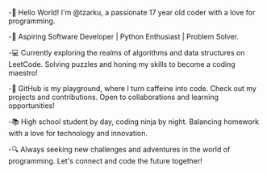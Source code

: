 -👋 Hello World! I'm @tzarku, a passionate 17 year old coder with a love for programming.

-🚀 Aspiring Software Developer | Python Enthusiast | Problem Solver.

-💻 Currently exploring the realms of algorithms and data structures on LeetCode. Solving puzzles and honing my skills to become a coding maestro!

-🌟 GitHub is my playground, where I turn caffeine into code. Check out my projects and contributions. Open to collaborations and learning opportunities!

-📚 High school student by day, coding ninja by night. Balancing homework with a love for technology and innovation.

-🔍 Always seeking new challenges and adventures in the world of programming. Let's connect and code the future together!
